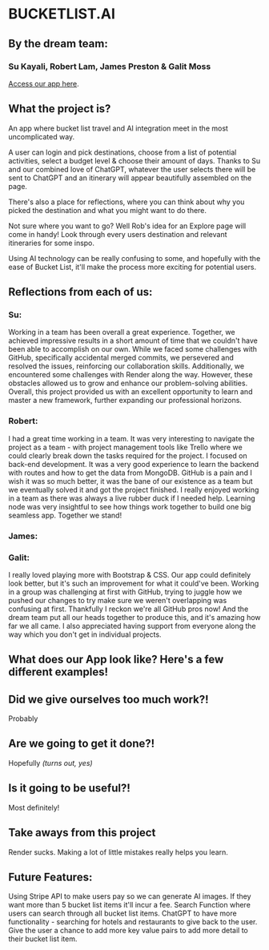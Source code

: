 # BUCKETLIST.AI
## By the dream team:
### Su Kayali, Robert Lam, James Preston & Galit Moss

[Access our app here](https://render-express-dreamt.onrender.com).

## What the project is?

An app where bucket list travel and AI integration meet in the most uncomplicated way. 

A user can login and pick destinations, choose from a list of potential activities, select a budget level & choose their amount of days. Thanks to Su and our combined love of ChatGPT, whatever the user selects there will be sent to ChatGPT and an itinerary will appear beautifully assembled on the page.

There's also a place for reflections, where you can think about why you picked the destination and what you might want to do there.

Not sure where you want to go? Well Rob's idea for an Explore page will come in handy! Look through every users destination and relevant itineraries for some inspo.

Using AI technology can be really confusing to some, and hopefully with the ease of Bucket List, it'll make the process more exciting for potential users.

## Reflections from each of us:
### Su:
Working in a team has been overall a great experience. Together, we achieved impressive results in a short amount of time that we couldn't have been able to accomplish on our own. While we faced some challenges with GitHub, specifically accidental merged commits, we persevered and resolved the issues, reinforcing our collaboration skills. Additionally, we encountered some challenges with Render along the way. However, these obstacles allowed us to grow and enhance our problem-solving abilities. Overall, this project provided us with an excellent opportunity to learn and master a new framework, further expanding our professional horizons.


### Robert:
I had a great time working in a team. It was very interesting to navigate the project as a team - with project management tools like Trello where we could clearly break down the tasks required for the project. I focused on back-end development. It was a very good experience to learn the backend with routes and how to get the data from MongoDB. GitHub is a pain and I wish it was so much better, it was the bane of our existence as a team but we eventually solved it and got the project finished. I really enjoyed working in a team as there was always a live rubber duck if I needed help. Learning node was very insightful to see how things work together to build one big seamless app. Together we stand!

### James:

### Galit:
I really loved playing more with Bootstrap & CSS. Our app could definitely look better, but it's such an improvement for what it could've been. Working in a group was challenging at first with GitHub, trying to juggle how we pushed our changes to try make sure we weren't overlapping was confusing at first. Thankfully I reckon we're all GitHub pros now! And the dream team put all our heads together to produce this, and it's amazing how far we all came. I also appreciated having support from everyone along the way which you don't get in individual projects.

## What does our App look like? Here's a few different examples!

## Did we give ourselves too much work?!
Probably

## Are we going to get it done?!
Hopefully *(turns out, yes)*

## Is it going to be useful?!
Most definitely!

## Take aways from this project
Render sucks. Making a lot of little mistakes really helps you learn.

## Future Features:
Using Stripe API to make users pay so we can generate AI images. If they want more than 5 bucket list items it'll incur a fee.
Search Function where users can search through all bucket list items.
ChatGPT to have more functionality - searching for hotels and restaurants to give back to the user.
Give the user a chance to add more key value pairs to add more detail to their bucket list item.